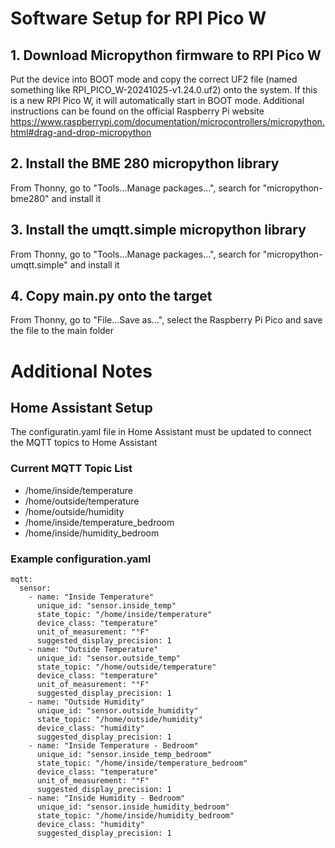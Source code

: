 # Software Setup for RPI Pico W

## 1. Download Micropython firmware to RPI Pico W
Put the device into BOOT mode and copy the correct UF2 file (named something like RPI_PICO_W-20241025-v1.24.0.uf2) onto the system. If this is a new RPI Pico W, it will automatically start in BOOT mode. Additional instructions can be found on the official Raspberry Pi website <https://www.raspberrypi.com/documentation/microcontrollers/micropython.html#drag-and-drop-micropython>

## 2. Install the BME 280 micropython library
From Thonny, go to "Tools...Manage packages...", search for "micropython-bme280" and install it

## 3. Install the umqtt.simple micropython library
From Thonny, go to "Tools...Manage packages...", search for "micropython-umqtt.simple" and install it

## 4. Copy main.py onto the target
From Thonny, go to "File...Save as...", select the Raspberry Pi Pico and save the file to the main folder

# Additional Notes

## Home Assistant Setup
The configuratin.yaml file in Home Assistant must be updated to connect the MQTT topics to Home Assistant
### Current MQTT Topic List
- /home/inside/temperature
- /home/outside/temperature
- /home/outside/humidity
- /home/inside/temperature_bedroom
- /home/inside/humidity_bedroom

### Example configuration.yaml
```
mqtt:
  sensor:
    - name: "Inside Temperature"
      unique_id: "sensor.inside_temp"
      state_topic: "/home/inside/temperature"  
      device_class: "temperature"
      unit_of_measurement: "°F"
      suggested_display_precision: 1
    - name: "Outside Temperature"
      unique_id: "sensor.outside_temp"
      state_topic: "/home/outside/temperature"
      device_class: "temperature"
      unit_of_measurement: "°F"
      suggested_display_precision: 1
    - name: "Outside Humidity"
      unique_id: "sensor.outside_humidity"
      state_topic: "/home/outside/humidity"
      device_class: "humidity"
      suggested_display_precision: 1
    - name: "Inside Temperature - Bedroom"
      unique_id: "sensor.inside_temp_bedroom"
      state_topic: "/home/inside/temperature_bedroom"
      device_class: "temperature"
      unit_of_measurement: "°F"
      suggested_display_precision: 1
    - name: "Inside Humidity - Bedroom"
      unique_id: "sensor.inside_humidity_bedroom"
      state_topic: "/home/inside/humidity_bedroom"
      device_class: "humidity"
      suggested_display_precision: 1
```
